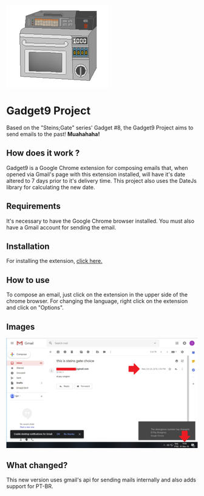 ![image](img/bg.png)

# Gadget9 Project

Based on the "Steins;Gate" series' Gadget #8, the Gadget9 Project aims to send emails to the past!
**Muahahaha!**

## How does it work ?
Gadget9 is a Google Chrome extension for composing emails that, when opened via Gmail's page with this extension installed, will have it's date altered to 7 days prior to it's delivery time.
This project also uses the DateJs library for calculating the new date.

## Requirements
It's necessary to have the Google Chrome browser installed. You must also have a Gmail account for sending the email.

## Installation
For installing the extension, [click here.](https://chrome.google.com/webstore/detail/gadget9/phdiokeehakdkmpbdhdggmjnplfdlglg)


## How to use
To compose an email, just click on the extension in the upper side of the chrome browser.
For changing the language, right click on the extension and click on "Options".


## Images

![image](img/imagem.png)

## What changed?
This new version uses gmail's api for sending mails internally and also adds support for PT-BR.
